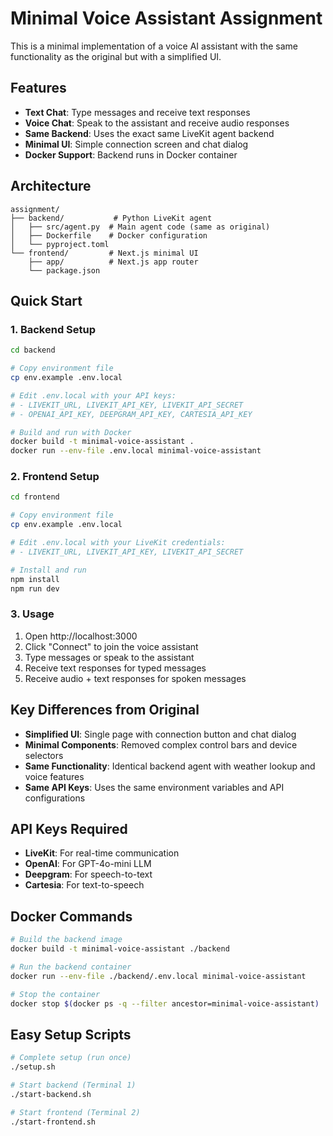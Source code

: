 # Minimal Voice Assistant Assignment

This is a minimal implementation of a voice AI assistant with the same functionality as the original but with a simplified UI.

## Features

- **Text Chat**: Type messages and receive text responses
- **Voice Chat**: Speak to the assistant and receive audio responses
- **Same Backend**: Uses the exact same LiveKit agent backend
- **Minimal UI**: Simple connection screen and chat dialog
- **Docker Support**: Backend runs in Docker container

## Architecture

```
assignment/
├── backend/           # Python LiveKit agent
│   ├── src/agent.py  # Main agent code (same as original)
│   ├── Dockerfile    # Docker configuration
│   └── pyproject.toml
└── frontend/         # Next.js minimal UI
    ├── app/          # Next.js app router
    └── package.json
```

## Quick Start

### 1. Backend Setup

```bash
cd backend

# Copy environment file
cp env.example .env.local

# Edit .env.local with your API keys:
# - LIVEKIT_URL, LIVEKIT_API_KEY, LIVEKIT_API_SECRET
# - OPENAI_API_KEY, DEEPGRAM_API_KEY, CARTESIA_API_KEY

# Build and run with Docker
docker build -t minimal-voice-assistant .
docker run --env-file .env.local minimal-voice-assistant
```

### 2. Frontend Setup

```bash
cd frontend

# Copy environment file
cp env.example .env.local

# Edit .env.local with your LiveKit credentials:
# - LIVEKIT_URL, LIVEKIT_API_KEY, LIVEKIT_API_SECRET

# Install and run
npm install
npm run dev
```

### 3. Usage

1. Open http://localhost:3000
2. Click "Connect" to join the voice assistant
3. Type messages or speak to the assistant
4. Receive text responses for typed messages
5. Receive audio + text responses for spoken messages

## Key Differences from Original

- **Simplified UI**: Single page with connection button and chat dialog
- **Minimal Components**: Removed complex control bars and device selectors
- **Same Functionality**: Identical backend agent with weather lookup and voice features
- **Same API Keys**: Uses the same environment variables and API configurations

## API Keys Required

- **LiveKit**: For real-time communication
- **OpenAI**: For GPT-4o-mini LLM
- **Deepgram**: For speech-to-text
- **Cartesia**: For text-to-speech

## Docker Commands

```bash
# Build the backend image
docker build -t minimal-voice-assistant ./backend

# Run the backend container
docker run --env-file ./backend/.env.local minimal-voice-assistant

# Stop the container
docker stop $(docker ps -q --filter ancestor=minimal-voice-assistant)
```

## Easy Setup Scripts

```bash
# Complete setup (run once)
./setup.sh

# Start backend (Terminal 1)
./start-backend.sh

# Start frontend (Terminal 2)
./start-frontend.sh
```
